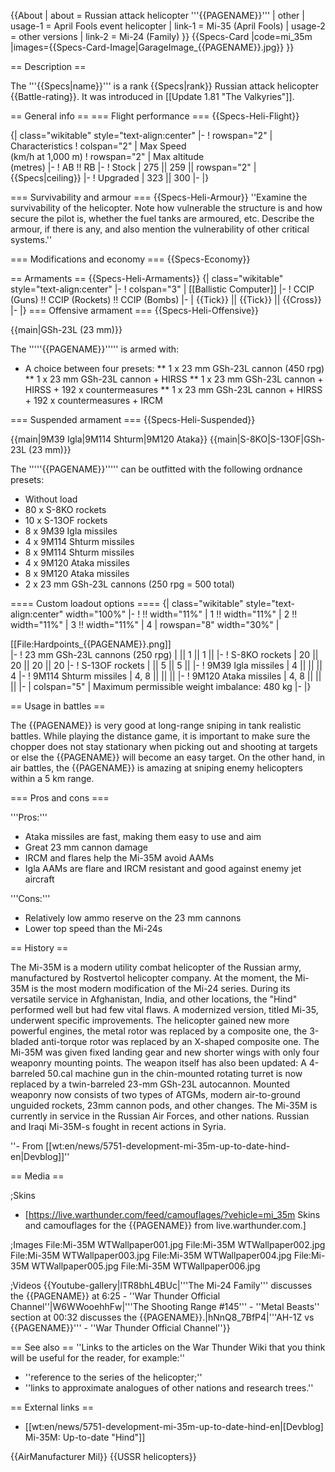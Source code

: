 {{About
| about = Russian attack helicopter '''{{PAGENAME}}'''
| other
| usage-1 = April Fools event helicopter
| link-1 = Mi-35 (April Fools)
| usage-2 = other versions
| link-2 = Mi-24 (Family)
}}
{{Specs-Card
|code=mi_35m
|images={{Specs-Card-Image|GarageImage_{{PAGENAME}}.jpg}}
}}

== Description ==

<!-- ''In the description, the first part should be about the history of and the creation and combat usage of the helicopter, as well as its key features. In the second part, tell the reader about the helicopter in the game. Insert a screenshot of the vehicle, so that if the novice player does not remember the vehicle by name, he will immediately understand what kind of vehicle the article is talking about.'' -->

The '''{{Specs|name}}''' is a rank {{Specs|rank}} Russian attack helicopter {{Battle-rating}}. It was introduced in [[Update 1.81 "The Valkyries"]].

== General info ==
=== Flight performance ===
{{Specs-Heli-Flight}}

<!-- ''Describe how the helicopter behaves in the air. Speed, manoeuvrability, acceleration and allowable loads - these are the most important characteristics of the vehicle.'' -->

{| class="wikitable" style="text-align:center"
|-
! rowspan="2" | Characteristics
! colspan="2" | Max Speed<br>(km/h at 1,000 m)
! rowspan="2" | Max altitude<br>(metres)
|-
! AB !! RB
|-
! Stock
| 275 || 259 || rowspan="2" | {{Specs|ceiling}}
|-
! Upgraded
| 323 || 300
|-
|}

=== Survivability and armour ===
{{Specs-Heli-Armour}}
''Examine the survivability of the helicopter. Note how vulnerable the structure is and how secure the pilot is, whether the fuel tanks are armoured, etc. Describe the armour, if there is any, and also mention the vulnerability of other critical systems.''

=== Modifications and economy ===
{{Specs-Economy}}

== Armaments ==
{{Specs-Heli-Armaments}}
{| class="wikitable" style="text-align:center"
|-
! colspan="3" | [[Ballistic Computer]]
|-
! CCIP (Guns) !! CCIP (Rockets) !! CCIP (Bombs)
|-
| {{Tick}} || {{Tick}} || {{Cross}}
|-
|}
=== Offensive armament ===
{{Specs-Heli-Offensive}}

<!-- ''Describe the offensive armament of the helicopter, if any. Describe how effective the cannons and machine guns are in battle, also what ammunition belts or drums are better to use. If there is no offensive weaponry, delete this subsection.'' -->

{{main|GSh-23L (23 mm)}}

The '''''{{PAGENAME}}''''' is armed with:

- A choice between four presets:
  ** 1 x 23 mm GSh-23L cannon (450 rpg)
  ** 1 x 23 mm GSh-23L cannon + HIRSS
  ** 1 x 23 mm GSh-23L cannon + HIRSS + 192 x countermeasures
  ** 1 x 23 mm GSh-23L cannon + HIRSS + 192 x countermeasures + IRCM

=== Suspended armament ===
{{Specs-Heli-Suspended}}

<!-- ''Describe the helicopter's suspended armament: additional cannons under the winglets, any bombs, and rockets. Since any helicopter is essentially only a platform for suspended weaponry, this section is significant and deserves your special attention. If there is no suspended weaponry remove this subsection.'' -->

{{main|9M39 Igla|9M114 Shturm|9M120 Ataka}}
{{main|S-8KO|S-13OF|GSh-23L (23 mm)}}

The '''''{{PAGENAME}}''''' can be outfitted with the following ordnance presets:

- Without load
- 80 x S-8KO rockets
- 10 x S-13OF rockets
- 8 x 9M39 Igla missiles
- 4 x 9M114 Shturm missiles
- 8 x 9M114 Shturm missiles
- 4 x 9M120 Ataka missiles
- 8 x 9M120 Ataka missiles
- 2 x 23 mm GSh-23L cannons (250 rpg = 500 total)

==== Custom loadout options ====
{| class="wikitable" style="text-align:center" width="100%"
|-
! !! width="11%" | 1 !! width="11%" | 2 !! width="11%" | 3 !! width="11%" | 4
| rowspan="8" width="30%" | <div class="ttx-image">[[File:Hardpoints_{{PAGENAME}}.png]]</div>
|-
! 23 mm GSh-23L cannons (250 rpg)
| || 1 || 1 ||
|-
! S-8KO rockets
| 20 || 20 || 20 || 20
|-
! S-13OF rockets
| || 5 || 5 ||
|-
! 9M39 Igla missiles
| 4 || || || 4
|-
! 9M114 Shturm missiles
| 4, 8 || || ||
|-
! 9M120 Ataka missiles
| 4, 8 || || ||
|-
| colspan="5" | Maximum permissible weight imbalance: 480 kg
|-
|}

== Usage in battles ==

<!-- ''Describe the tactics of playing in a helicopter, the features of using the helicopter in a team and advice on tactics. Refrain from creating a "guide" - do not impose a single point of view, but instead, give the reader food for thought. Examine the most dangerous enemies and give recommendations on fighting them. If necessary, note the specifics of the game in different modes (AB, RB, SB).'' -->

The {{PAGENAME}} is very good at long-range sniping in tank realistic battles. While playing the distance game, it is important to make sure the chopper does not stay stationary when picking out and shooting at targets or else the {{PAGENAME}} will become an easy target. On the other hand, in air battles, the {{PAGENAME}} is amazing at sniping enemy helicopters within a 5 km range.

=== Pros and cons ===

<!-- ''Summarise and briefly evaluate the vehicle in terms of its characteristics and combat effectiveness. Mark its pros and cons in the bulleted list. Try not to use more than 6 points for each of the characteristics. Avoid using categorical definitions such as "bad", "good" and the like - use substitutions with softer forms such as "inadequate" and "effective".'' -->

'''Pros:'''

- Ataka missiles are fast, making them easy to use and aim
- Great 23 mm cannon damage
- IRCM and flares help the Mi-35M avoid AAMs
- Igla AAMs are flare and IRCM resistant and good against enemy jet aircraft

'''Cons:'''

- Relatively low ammo reserve on the 23 mm cannons
- Lower top speed than the Mi-24s

== History ==

<!-- ''Describe the history of the creation and combat usage of the helicopter in more detail than in the introduction. If the historical reference turns out to be too long, take it to a separate article, taking a link to the article about the vehicle and adding a block "/History" (example: <nowiki>https://wiki.warthunder.com/(Vehicle-name)/History</nowiki>) and add a link to it here using the <code>main</code> template. Be sure to reference text and sources by using <code><nowiki><ref></ref></nowiki></code>, as well as adding them at the end of the article with <code><nowiki><references /></nowiki></code>. This section may also include the vehicle's dev blog entry (if applicable) and the in-game encyclopedia description (under <code><nowiki>=== In-game description ===</nowiki></code>, also if applicable).'' -->

The Mi-35M is a modern utility combat helicopter of the Russian army, manufactured by Rostvertol helicopter company. At the moment, the Mi-35M is the most modern modification of the Mi-24 series. During its versatile service in Afghanistan, India, and other locations, the "Hind" performed well but had few vital flaws. A modernized version, titled Mi-35, underwent specific improvements. The helicopter gained new more powerful engines, the metal rotor was replaced by a composite one, the 3-bladed anti-torque rotor was replaced by an X-shaped composite one. The Mi-35M was given fixed landing gear and new shorter wings with only four weaponry mounting points. The weapon itself has also been updated: A 4-barreled 50.cal machine gun in the chin-mounted rotating turret is now replaced by a twin-barreled 23-mm GSh-23L autocannon. Mounted weaponry now consists of two types of ATGMs, modern air-to-ground unguided rockets, 23mm cannon pods, and other changes. The Mi-35M is currently in service in the Russian Air Forces, and other nations. Russian and Iraqi Mi-35M-s fought in recent actions in Syria.

''- From [[wt:en/news/5751-development-mi-35m-up-to-date-hind-en|Devblog]]''

== Media ==

<!-- ''Excellent additions to the article would be video guides, screenshots from the game, and photos.'' -->

;Skins

- [https://live.warthunder.com/feed/camouflages/?vehicle=mi_35m Skins and camouflages for the {{PAGENAME}} from live.warthunder.com.]

;Images
<gallery mode="packed" heights="200">
File:Mi-35M WTWallpaper001.jpg
File:Mi-35M WTWallpaper002.jpg
File:Mi-35M WTWallpaper003.jpg
File:Mi-35M WTWallpaper004.jpg
File:Mi-35M WTWallpaper005.jpg
File:Mi-35M WTWallpaper006.jpg
</gallery>

;Videos
{{Youtube-gallery|lTR8bhL4BUc|'''The Mi-24 Family''' discusses the {{PAGENAME}} at 6:25 - ''War Thunder Official Channel''|W6WWooehhFw|'''The Shooting Range #145''' - ''Metal Beasts'' section at 00:32 discusses the {{PAGENAME}}.|hNnQ8_7BfP4|'''AH-1Z vs {{PAGENAME}}''' - ''War Thunder Official Channel''}}

== See also ==
''Links to the articles on the War Thunder Wiki that you think will be useful for the reader, for example:''

- ''reference to the series of the helicopter;''
- ''links to approximate analogues of other nations and research trees.''

== External links ==

<!-- ''Paste links to sources and external resources, such as:''
* ''topic on the official game forum;''
* ''other literature.'' -->

- [[wt:en/news/5751-development-mi-35m-up-to-date-hind-en|[Devblog] Mi-35M: Up-to-date "Hind"]]

{{AirManufacturer Mil}}
{{USSR helicopters}}
